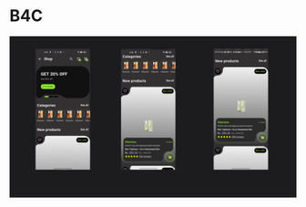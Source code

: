 


# B4C  

![B4C](https://raw.githubusercontent.com/yeshuwahane/b4c/refs/heads/main/screenshots/b4c.png)
